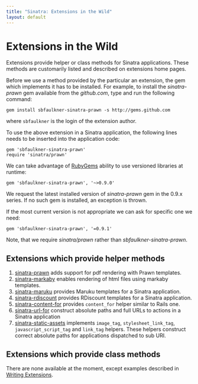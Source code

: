 ```yaml
---
title: "Sinatra: Extensions in the Wild"
layout: default
---
```


Extensions in the Wild
======================

Extensions provide helper or class methods for Sinatra applications.
These methods are customarily listed and described on extensions home
pages.

Before we use a method provided by the particular an extension, the
gem which implements it has to be installed. For
example, to install the *sinatra-prawn* gem available from the
*github.com*, type and run the following command:

    gem install sbfaulkner-sinatra-prawn -s http://gems.github.com

where `sbfaulkner` is the login of the extension author.

To use the above extension in a Sinatra application, the following
lines needs to be inserted into the application code:

    gem 'sbfaulkner-sinatra-prawn'
    require 'sinatra/prawn'

We can take advantage of
[RubyGems](http://www.rubygems.org/read/chapter/4) ability to use
versioned libraries at runtime:

    gem 'sbfaulkner-sinatra-prawn', '~>0.9.0'

We request the latest installed version of *sinatra-prawn* gem
in the 0.9.x series. If no such gem is installed, an exception is thrown.

If the most current version is not appropriate we can ask for specific
one we need:

    gem 'sbfaulkner-sinatra-prawn', '=0.9.1'

Note, that we require *sinatra/prawn* rather than *sbfaulkner-sinatra-prawn*.

## Extensions which provide helper methods

1. [sinatra-prawn](http://github.com/sbfaulkner/sinatra-prawn/)
   adds support for pdf rendering with Prawn templates.
1. [sinatra-markaby](http://github.com/sbfaulkner/sinatra-markaby/)
   enables rendering of html files using markaby templates.
1. [sinatra-maruku](http://github.com/wbzyl/sinatra-maruku/)
   provides Maruku templates for a Sinatra application.
1. [sinatra-rdiscount](http://github.com/wbzyl/sinatra-rdiscount/)
   provides RDiscount templates for a Sinatra application.
1. [sinatra-content-for](http://github.com/foca/sinatra-content-for/)
   provides `content_for` helper similar to Rails one.
1. [sinatra-url-for](http://github.com/emk/sinatra-url-for/)
   construct absolute paths and full URLs to actions
   in a Sinatra application
1. [sinatra-static-assets](http://github.com/wbzyl/sinatra-static-assets/)
   implements `image_tag`, `stylesheet_link_tag`, `javascript_script_tag`
   and `link_tag` helpers. These helpers construct correct absolute paths
   for applications dispatched to sub URI.

## Extensions which provide class methods

There are none available at the moment, except examples described
in [Writing Extensions](extensions.html).
